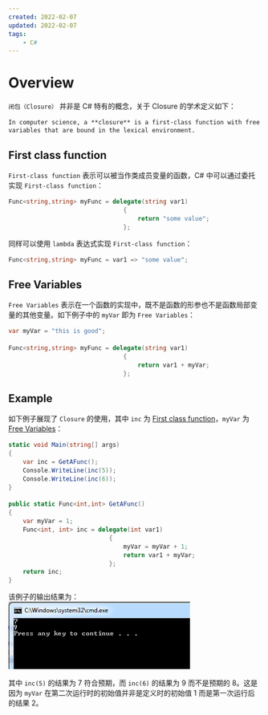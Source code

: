 ```yaml
---
created: 2022-02-07
updated: 2022-02-07
tags:
    - C#
---
```


# Overview

`闭包（Closure）` 并非是 C# 特有的概念，关于 Closure 的学术定义如下：
```ad-cite
In computer science, a **closure** is a first-class function with free variables that are bound in the lexical environment.
```

## First class function 
`First-class function` 表示可以被当作类成员变量的函数，C# 中可以通过委托实现 `First-class function`：
```csharp
Func<string,string> myFunc = delegate(string var1)
                                {
                                    return "some value";
                                };

```

同样可以使用 `lambda` 表达式实现 `First-class function`：
```csharp
Func<string,string> myFunc = var1 => "some value";
```

## Free Variables

`Free Variables` 表示在一个函数的实现中，既不是函数的形参也不是函数局部变量的其他变量。如下例子中的 `myVar` 即为 `Free Variables`：
```csharp
var myVar = "this is good";

Func<string,string> myFunc = delegate(string var1)
                                {
                                    return var1 + myVar;
                                };
```

## Example

如下例子展现了 `Closure` 的使用，其中 `inc` 为 [First class function](#First%20class%20function)，`myVar` 为 [Free Variables](#Free%20Variables)：
```csharp
static void Main(string[] args)
{
    var inc = GetAFunc();
    Console.WriteLine(inc(5));
    Console.WriteLine(inc(6));
}

public static Func<int,int> GetAFunc()
{
    var myVar = 1;
    Func<int, int> inc = delegate(int var1)
                            {
                                myVar = myVar + 1;
                                return var1 + myVar;
                            };
    return inc;
}
```

该例子的输出结果为：
![|300](assets/Closure/image-20220207151544773.png)

其中 `inc(5)` 的结果为 $7$ 符合预期，而 `inc(6)` 的结果为 $9$ 而不是预期的 $8$。这是因为 `myVar` 在第二次运行时的初始值并非是定义时的初始值 $1$ 而是第一次运行后的结果 $2$。

